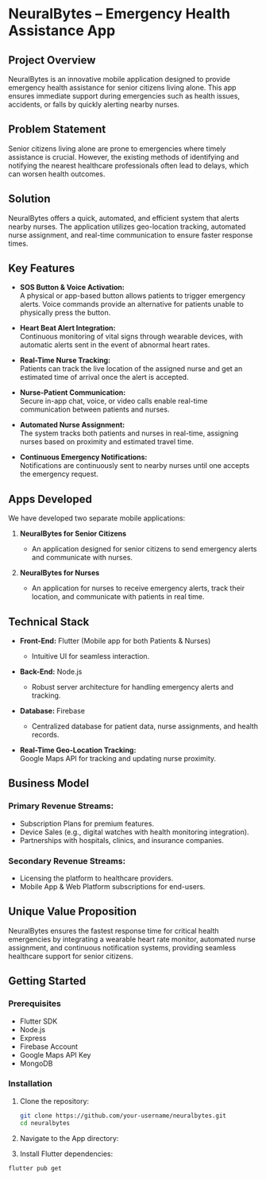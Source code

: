 # NeuralBytes – Emergency Health Assistance App

## Project Overview
NeuralBytes is an innovative mobile application designed to provide emergency health assistance for senior citizens living alone. This app ensures immediate support during emergencies such as health issues, accidents, or falls by quickly alerting nearby nurses.

## Problem Statement
Senior citizens living alone are prone to emergencies where timely assistance is crucial. However, the existing methods of identifying and notifying the nearest healthcare professionals often lead to delays, which can worsen health outcomes.

## Solution
NeuralBytes offers a quick, automated, and efficient system that alerts nearby nurses. The application utilizes geo-location tracking, automated nurse assignment, and real-time communication to ensure faster response times.

## Key Features
- **SOS Button & Voice Activation:**  
  A physical or app-based button allows patients to trigger emergency alerts. Voice commands provide an alternative for patients unable to physically press the button.
  
- **Heart Beat Alert Integration:**  
  Continuous monitoring of vital signs through wearable devices, with automatic alerts sent in the event of abnormal heart rates.
  
- **Real-Time Nurse Tracking:**  
  Patients can track the live location of the assigned nurse and get an estimated time of arrival once the alert is accepted.
  
- **Nurse-Patient Communication:**  
  Secure in-app chat, voice, or video calls enable real-time communication between patients and nurses.
  
- **Automated Nurse Assignment:**  
  The system tracks both patients and nurses in real-time, assigning nurses based on proximity and estimated travel time.
  
- **Continuous Emergency Notifications:**  
  Notifications are continuously sent to nearby nurses until one accepts the emergency request.

## Apps Developed
We have developed two separate mobile applications:
1. **NeuralBytes for Senior Citizens**  
   - An application designed for senior citizens to send emergency alerts and communicate with nurses.
  
2. **NeuralBytes for Nurses**  
   - An application for nurses to receive emergency alerts, track their location, and communicate with patients in real time.

## Technical Stack
- **Front-End:** Flutter (Mobile app for both Patients & Nurses)  
  - Intuitive UI for seamless interaction.
  
- **Back-End:** Node.js  
  - Robust server architecture for handling emergency alerts and tracking.
  
- **Database:** Firebase  
  - Centralized database for patient data, nurse assignments, and health records.
  
- **Real-Time Geo-Location Tracking:**  
  Google Maps API for tracking and updating nurse proximity.

## Business Model
### Primary Revenue Streams:
- Subscription Plans for premium features.
- Device Sales (e.g., digital watches with health monitoring integration).
- Partnerships with hospitals, clinics, and insurance companies.

### Secondary Revenue Streams:
- Licensing the platform to healthcare providers.
- Mobile App & Web Platform subscriptions for end-users.

## Unique Value Proposition
NeuralBytes ensures the fastest response time for critical health emergencies by integrating a wearable heart rate monitor, automated nurse assignment, and continuous notification systems, providing seamless healthcare support for senior citizens.

## Getting Started
### Prerequisites
- Flutter SDK
- Node.js
- Express
- Firebase Account
- Google Maps API Key
- MongoDB

### Installation
1. Clone the repository:
   ```bash
   git clone https://github.com/your-username/neuralbytes.git
   cd neuralbytes

2. Navigate to the App directory:

3. Install Flutter dependencies:
  ```bash
  flutter pub get

